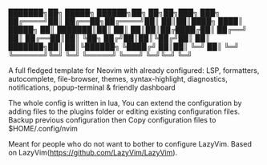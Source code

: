 ███████╗██╗ █████╗ ██████╗██╗ ██╗██╗███╗ ███╗
██╔════╝██║ ██╔══██╗██╔════╝██║ ██║██║████╗ ████║
█████╗ ██║ ███████║██║ ██║ ██║██║██╔████╔██║
██╔══╝ ██║ ██╔══██║██║ ╚██╗ ██╔╝██║██║╚██╔╝██║
██║ ███████╗██║ ██║╚██████╗ ╚████╔╝ ██║██║ ╚═╝ ██║
╚═╝ ╚══════╝╚═╝ ╚═╝ ╚═════╝ ╚═══╝ ╚═╝╚═╝ ╚═╝

A full fledged template for Neovim with already configured:
LSP, formatters, autocomplete, file-browser, themes, syntax-highlight, diagnostics, notifications, popup-terminal
& friendly dashboard

The whole config is written in lua, You can extend the configuration by adding files to the plugins folder or editing existing configuration files.
Backup previous configuration then Copy configuration files to $HOME/.config/nvim

Meant for people who do not want to bother to configure LazyVim.
Based on LazyVim(https://github.com/LazyVim/LazyVim).
